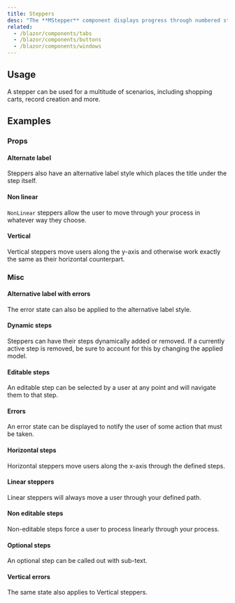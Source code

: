 ```yaml
---
title: Steppers
desc: "The **MStepper** component displays progress through numbered steps."
related:
  - /blazor/components/tabs
  - /blazor/components/buttons
  - /blazor/components/windows
---
```


## Usage

A stepper can be used for a multitude of scenarios, including shopping carts, record creation and more.

<masa-example file="Examples.components.steppers.Usage"></masa-example>

## Examples

### Props

#### Alternate label

Steppers also have an alternative label style which places the title under the step itself.

<masa-example file="Examples.components.steppers.AlternateLabel"></masa-example>

#### Non linear

`NonLinear` steppers allow the user to move through your process in whatever way they choose.

<masa-example file="Examples.components.steppers.NonLinear"></masa-example>

#### Vertical

Vertical steppers move users along the y-axis and otherwise work exactly the same as their horizontal counterpart.

<masa-example file="Examples.components.steppers.Vertical"></masa-example>

### Misc

#### Alternative label with errors

The error state can also be applied to the alternative label style.

<masa-example file="Examples.components.steppers.AlternativeLabelWithErrors"></masa-example>

#### Dynamic steps

Steppers can have their steps dynamically added or removed. If a currently active step is removed, be sure to account
for this by changing the applied model.

<masa-example file="Examples.components.steppers.DynamicSteps"></masa-example>

#### Editable steps

An editable step can be selected by a user at any point and will navigate them to that step.

<masa-example file="Examples.components.steppers.EditableSteps"></masa-example>

#### Errors

An error state can be displayed to notify the user of some action that must be taken.

<masa-example file="Examples.components.steppers.Errors"></masa-example>

#### Horizontal steps

Horizontal steppers move users along the x-axis through the defined steps.

<masa-example file="Examples.components.steppers.HorizontalSteps"></masa-example>

#### Linear steppers

Linear steppers will always move a user through your defined path.

<masa-example file="Examples.components.steppers.LinearSteppers"></masa-example>

#### Non editable steps

Non-editable steps force a user to process linearly through your process.

<masa-example file="Examples.components.steppers.NonEditableSteps"></masa-example>

#### Optional steps

An optional step can be called out with sub-text.

<masa-example file="Examples.components.steppers.OptionalSteps"></masa-example>

#### Vertical errors

The same state also applies to Vertical steppers.

<masa-example file="Examples.components.steppers.VerticalErrors"></masa-example>